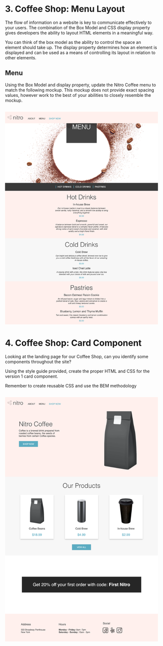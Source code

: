 # 3. Coffee Shop: Menu Layout

The flow of information on a website is key to communicate effectively to your users. The combination of the Box Model and CSS display property gives developers the ability to layout HTML elements in a meaningful way.

You can think of the box model as the ability to control the space an element should take up. The display property determines how an element is displayed and can be used as a means of controlling its layout in relation to other elements.

## Menu

Using the Box Model and display property, update the Nitro Coffee menu to match the following mockup. This mockup does not provide exact spacing values, however work to the best of your abilities to closely resemble the mockup.

##  <img src="./assets/menu_day_4_mockup.jpg" />

# 4. Coffee Shop: Card Component

Looking at the landing page for our Coffee Shop, can you identify some components throughout the site?

Using the style guide provided, create the proper HTML and CSS for the version 1 card component.

Remember to create reusable CSS and use the BEM methodology

## <img src="./assets/index_day_5_mockup.png" />

